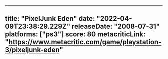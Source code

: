 
---
title: "PixelJunk Eden"
date: "2022-04-09T23:38:29.229Z"
releaseDate: "2008-07-31"
platforms: ["ps3"]
score: 80
metacriticLink: "https://www.metacritic.com/game/playstation-3/pixeljunk-eden"
---
